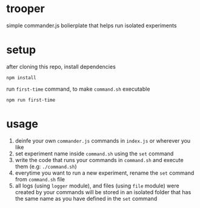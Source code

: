 # trooper
simple commander.js bolierplate that helps run isolated experiments

# setup

after cloning this repo, install dependencies

```
npm install
```

run `first-time` command, to make `command.sh` executable

```
npm run first-time
```

# usage

1. deinfe your own `commander.js` commands in `index.js` or wherever you like
1. set experiment name inside `command.sh` using the `set` command
1. write the code that runs your commands in `command.sh` and execute them (e.g: `./command.sh`)
1. everytime you want to run a new experiment, rename the `set` command from `command.sh` file
1. all logs (using `logger` module), and files (using `file` module) were created by your commands will be stored in an isolated folder that has the same name as you have defined in the `set` command
